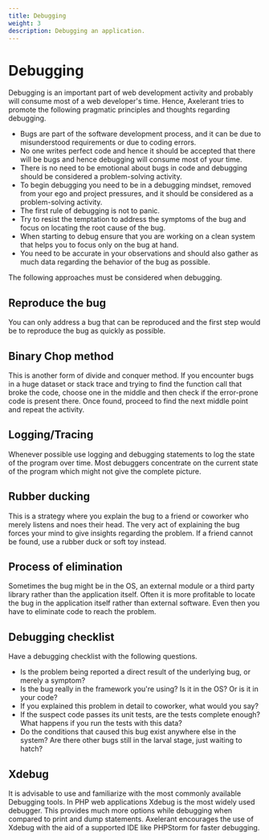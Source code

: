 ```yaml
---
title: Debugging
weight: 3
description: Debugging an application.
---
```


# Debugging

Debugging is an important part of web development activity and probably will consume most of a web developer's time. Hence, Axelerant tries to promote the following pragmatic principles and thoughts regarding debugging.

- Bugs are part of the software development process, and it can be due to misunderstood requirements or due to coding errors.
- No one writes perfect code and hence it should be accepted that there will be bugs and hence debugging will consume
  most of your time.
- There is no need to be emotional about bugs in code and debugging should be considered a problem-solving activity.
- To begin debugging you need to be in a debugging mindset, removed from your ego and project pressures, and it should
  be considered as a problem-solving activity.
- The first rule of debugging is not to panic.
- Try to resist the temptation to address the symptoms of the bug and focus on locating the root cause of the bug.
- When starting to debug ensure that you are working on a clean system that helps you to focus only on the bug at hand.
- You need to be accurate in your observations and should also gather as much data regarding the behavior of the bug as possible.

The following approaches must be considered when debugging.

## Reproduce the bug

You can only address a bug that can be reproduced and the first step would be to reproduce the bug as quickly as possible.

## Binary Chop method

This is another form of divide and conquer method. If you encounter bugs in a huge dataset or stack trace and trying to find the function call that broke the code, choose one in the middle and then check if the error-prone code is present
there. Once found, proceed to find the next middle point and repeat the activity.

## Logging/Tracing

Whenever possible use logging and debugging statements to log the state of the program over time. Most debuggers concentrate
on the current state of the program which might not give the complete picture.

## Rubber ducking

This is a strategy where you explain the bug to a friend or coworker who merely listens and noes their head. The very act of explaining the bug forces your mind
to give insights regarding the problem. If a friend cannot be found, use a rubber duck or soft toy instead.

## Process of elimination

Sometimes the bug might be in the OS, an external module or a third party library rather than the application itself. Often
it is more profitable to locate the bug in the application itself rather than external software. Even then you have to eliminate code to reach the problem.

## Debugging checklist

Have a debugging checklist with the following questions.

- Is the problem being reported a direct result of the underlying bug, or merely a symptom?
- Is the bug really in the framework you're using? Is it in the OS? Or is it in your code?
- If you explained this problem in detail to coworker, what would you say?
- If the suspect code passes its unit tests, are the tests complete enough? What happens if you run the tests with this data?
- Do the conditions that caused this bug exist anywhere else in the system? Are there other bugs still in the larval stage, just waiting to hatch?

## Xdebug

It is advisable to use and familiarize with the most commonly available Debugging tools. In PHP web applications Xdebug is the most widely used debugger. This provides much more options while debugging when compared to print and dump statements. Axelerant encourages the use of Xdebug with the aid of a supported IDE like PHPStorm for faster debugging.
